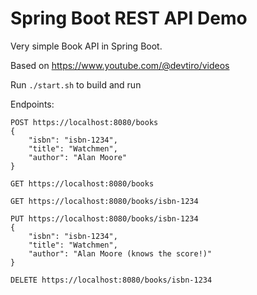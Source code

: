 # Spring Boot REST API Demo

Very simple Book API in Spring Boot.

Based on https://www.youtube.com/@devtiro/videos

Run `./start.sh` to build and run

Endpoints:

```
POST https://localhost:8080/books
{
    "isbn": "isbn-1234",
    "title": "Watchmen",
    "author": "Alan Moore"
}

GET https://localhost:8080/books

GET https://localhost:8080/books/isbn-1234

PUT https://localhost:8080/books/isbn-1234
{
    "isbn": "isbn-1234",
    "title": "Watchmen",
    "author": "Alan Moore (knows the score!)"
}

DELETE https://localhost:8080/books/isbn-1234
```